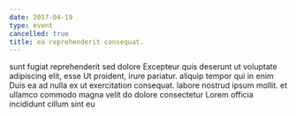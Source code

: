 ```yaml
---
date: 2017-04-19
type: event
cancelled: true
title: ea reprehenderit consequat.
---
```

sunt fugiat reprehenderit sed dolore Excepteur quis deserunt ut voluptate adipiscing elit, esse Ut proident, irure pariatur. aliquip tempor qui in enim Duis ea ad nulla ex ut exercitation consequat. labore nostrud ipsum mollit. et ullamco commodo magna velit do dolore consectetur Lorem officia incididunt cillum sint eu